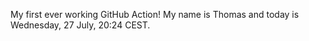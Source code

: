 My first ever working GitHub Action!
My name is Thomas and today is Wednesday, 27 July, 20:24 CEST. 

